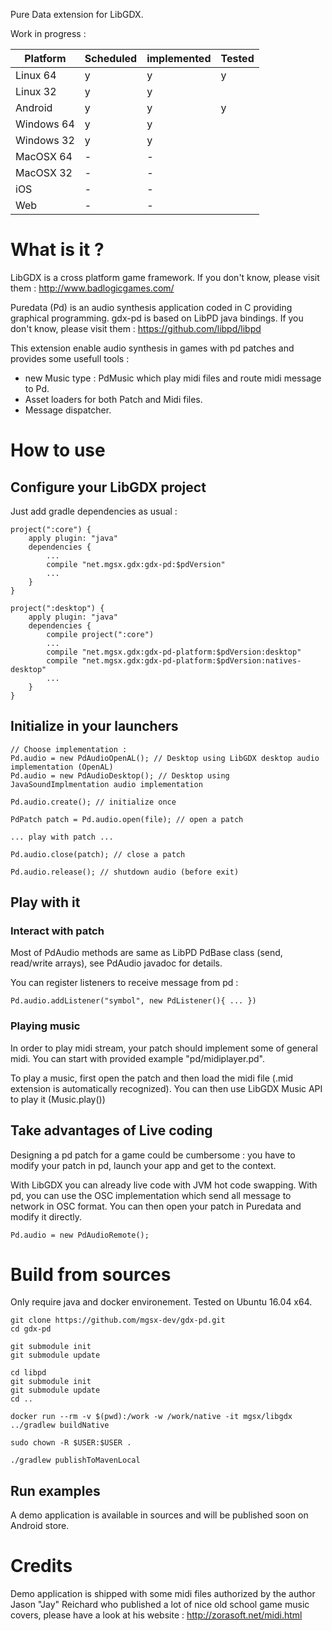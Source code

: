 
Pure Data extension for LibGDX.

Work in progress :

| Platform   | Scheduled | implemented | Tested |
|------------|-----------|-------------|--------|
| Linux 64   |     y     |      y      |   y    |
| Linux 32   |     y     |      y      |        |
| Android    |     y     |      y      |   y    |
| Windows 64 |     y     |      y      |        |
| Windows 32 |     y     |      y      |        |
| MacOSX 64  |     -     |      -      |        |
| MacOSX 32  |     -     |      -      |        |
| iOS        |     -     |      -      |        |
| Web        |     -     |      -      |        |

# What is it ?

LibGDX is a cross platform game framework. If you don't know, please visit them : http://www.badlogicgames.com/

Puredata (Pd) is an audio synthesis application coded in C providing graphical programming. 
gdx-pd is based on LibPD java bindings. If you don't know, please visit them : https://github.com/libpd/libpd

This extension enable audio synthesis in games with pd patches and provides some usefull tools  :
* new Music type : PdMusic which play midi files and route midi message to Pd.
* Asset loaders for both Patch and Midi files.
* Message dispatcher.

# How to use

## Configure your LibGDX project

Just add gradle dependencies as usual :

```
project(":core") {
    apply plugin: "java"
    dependencies {
        ...
        compile "net.mgsx.gdx:gdx-pd:$pdVersion"
        ...
    }
}

project(":desktop") {
    apply plugin: "java"
    dependencies {
    	compile project(":core")
        ...
        compile "net.mgsx.gdx:gdx-pd-platform:$pdVersion:desktop"
        compile "net.mgsx.gdx:gdx-pd-platform:$pdVersion:natives-desktop"
        ...
    }
}
```

## Initialize in your launchers


```
// Choose implementation :
Pd.audio = new PdAudioOpenAL(); // Desktop using LibGDX desktop audio implementation (OpenAL)
Pd.audio = new PdAudioDesktop(); // Desktop using JavaSoundImplmentation audio implementation

Pd.audio.create(); // initialize once

PdPatch patch = Pd.audio.open(file); // open a patch

... play with patch ...

Pd.audio.close(patch); // close a patch

Pd.audio.release(); // shutdown audio (before exit)
```

## Play with it

### Interact with patch

Most of PdAudio methods are same as LibPD PdBase class (send, read/write arrays), see PdAudio javadoc for details.

You can register listeners to receive message from pd :

```
Pd.audio.addListener("symbol", new PdListener(){ ... })
```

### Playing music

In order to play midi stream, your patch should implement some of general midi. You can start with provided example
"pd/midiplayer.pd".

To play a music, first open the patch and then load the midi file (.mid extension is automatically recognized).
You can then use LibGDX Music API to play it (Music.play())


## Take advantages of Live coding

Designing a pd patch for a game could be cumbersome : you have to modify your patch in pd, launch your app and
get to the context.

With LibGDX you can already live code with JVM hot code swapping. With pd, you can use the OSC implementation which
send all message to network in OSC format. You can then open your patch in Puredata and modify it directly.

```
Pd.audio = new PdAudioRemote();
```

# Build from sources

Only require java and docker environement.
Tested on Ubuntu 16.04 x64.

```
git clone https://github.com/mgsx-dev/gdx-pd.git
cd gdx-pd

git submodule init
git submodule update

cd libpd
git submodule init
git submodule update
cd ..

docker run --rm -v $(pwd):/work -w /work/native -it mgsx/libgdx ../gradlew buildNative

sudo chown -R $USER:$USER .

./gradlew publishToMavenLocal

```

## Run examples

A demo application is available in sources and will be published soon on Android store.

# Credits

Demo application is shipped with some midi files authorized by the author Jason "Jay" Reichard who published a lot of
nice old school game music covers, please have a look at his website : http://zorasoft.net/midi.html



